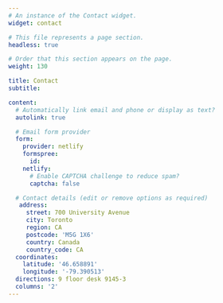 ```yaml
---
# An instance of the Contact widget.
widget: contact

# This file represents a page section.
headless: true

# Order that this section appears on the page.
weight: 130

title: Contact
subtitle:

content:
  # Automatically link email and phone or display as text?
  autolink: true

  # Email form provider
  form:
    provider: netlify
    formspree:
      id:
    netlify:
      # Enable CAPTCHA challenge to reduce spam?
      captcha: false

  # Contact details (edit or remove options as required)
   address:
     street: 700 University Avenue
     city: Toronto
     region: CA
     postcode: 'M5G 1X6'
     country: Canada
     country_code: CA
  coordinates:
    latitude: '46.658891'
    longitude: '-79.390513'
  directions: 9 floor desk 9145-3
  columns: '2'
---
```

